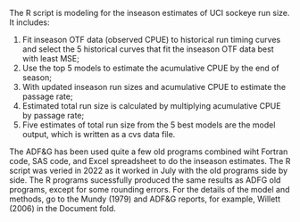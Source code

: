 The R script is modeling for the inseason estimates of UCI sockeye run size. It includes:
1) Fit inseason OTF data (observed CPUE) to historical run timing curves and select the 5 historical curves that fit the inseason OTF data best with least MSE; 
2) Use the top 5 models to estimate the acumulative CPUE by the end of season; 
3) With updated inseason run sizes and acumulative CPUE to estimate the passage rate; 
4) Estimated total run size is calculated by multiplying acumulative CPUE by passage rate; 
5) Five estimates of total run size from the 5 best models are the model output, which is written as a cvs data file.

The ADF&G has been used quite a few old programs combined wiht Fortran code, SAS code, and Excel spreadsheet to do the inseason estimates. The R script was veried in 2022 as it worked in July with the old programs side by side. The R programs sucessfully produced the same results as ADFG old programs, except for some rounding errors. For the details of the model and methods, go to the Mundy (1979) and ADF&G reports, for example, Willett (2006) in the Document fold. 
